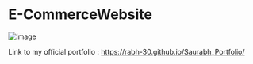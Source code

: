 # E-CommerceWebsite
![image](https://github.com/user-attachments/assets/3dadff65-dfe0-469e-9a76-17f9b12b4dd5)

Link to my official portfolio : https://rabh-30.github.io/Saurabh_Portfolio/
